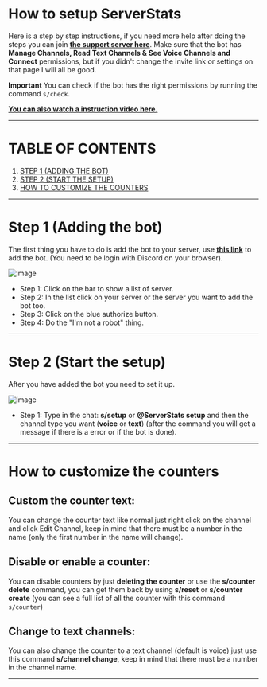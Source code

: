 # How to setup ServerStats
Here is a step by step instructions, if you need more help after doing the steps you can join **[the support server here](https://discordapp.com/invite/vE8qKNV)**.
Make sure that the bot has **Manage Channels, Read Text Channels & See Voice Channels and Connect** permissions, but if you didn't change the invite link or settings on that page I will all be good.

**Important** You can check if the bot has the right permissions by running the command `s/check`.

**[You can also watch a instruction video here.](https://vimeo.com/316592316/b7bd1ea09b)**

---

# TABLE OF CONTENTS
1. [STEP 1 (ADDING THE BOT)](#Step-1-(Adding-the-bot))
2. [STEP 2 (START THE SETUP)](#Step-2-(Start-the-setup))
3. [HOW TO CUSTOMIZE THE COUNTERS](#How-to-customize-the-counters)

---

# Step 1 (Adding the bot)
The first thing you have to do is add the bot to your server, use **[this link](https://discordapp.com/oauth2/authorize?client_id=458276816071950337&permissions=1133584&scope=bot)** to add the bot. (You need to be login with Discord on your browser).

![image](https://cdn.discordapp.com/attachments/527152500139229204/527152574608965642/invite_steps.png)

* Step 1: Click on the bar to show a list of server.
* Step 2: In the list click on your server or the server you want to add the bot too.
* Step 3: Click on the blue authorize button.
* Step 4: Do the "I'm not a robot" thing.

---

# Step 2 (Start the setup)
After you have added the bot you need to set it up.

![image](https://cdn.discordapp.com/attachments/527152500139229204/544607298266464286/Naamloos.png)

* Step 1: Type in the chat: **s/setup** or **@ServerStats setup** and then the channel type you want (**voice** or **text**) (after the command you will get a message if there is a error or if the bot is done).

---

# How to customize the counters
## Custom the counter text:
You can change the counter text like normal just right click on the channel and click Edit Channel, keep in mind that there must be a number in the name (only the first number in the name will change).

## Disable or enable a counter:

You can disable counters by just **deleting the counter** or use the **s/counter delete** command, you can get them back by using **s/reset** or **s/counter create** (you can see a full list of all the counter with this command `s/counter`)

## Change to text channels:

You can also change the counter to a text channel (default is voice) just use this command **s/channel change**, keep in mind that there must be a number in the channel name.

---
